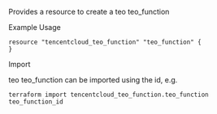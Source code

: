 Provides a resource to create a teo teo_function

Example Usage

```hcl
resource "tencentcloud_teo_function" "teo_function" {
}
```

Import

teo teo_function can be imported using the id, e.g.

```
terraform import tencentcloud_teo_function.teo_function teo_function_id
```

